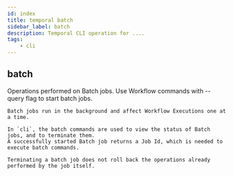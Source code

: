 ```yaml
---
id: index
title: temporal batch
sidebar_label: batch
description: Temporal CLI operation for ....
tags:
	- cli
---
```


## batch

Operations performed on Batch jobs. Use Workflow commands with --query flag to start batch jobs.

    Batch jobs run in the background and affect Workflow Executions one at a time.
    
    In `cli`, the batch commands are used to view the status of Batch jobs, and to terminate them.
    A successfully started Batch job returns a Job Id, which is needed to execute batch commands.
    
    Terminating a batch job does not roll back the operations already performed by the job itself.

